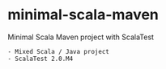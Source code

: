 minimal-scala-maven
===================

Minimal Scala Maven project with ScalaTest

	- Mixed Scala / Java project
	- ScalaTest 2.0.M4
